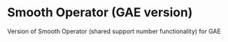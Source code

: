 # Smooth Operator (GAE version)

Version of Smooth Operator (shared support number functionality) for GAE